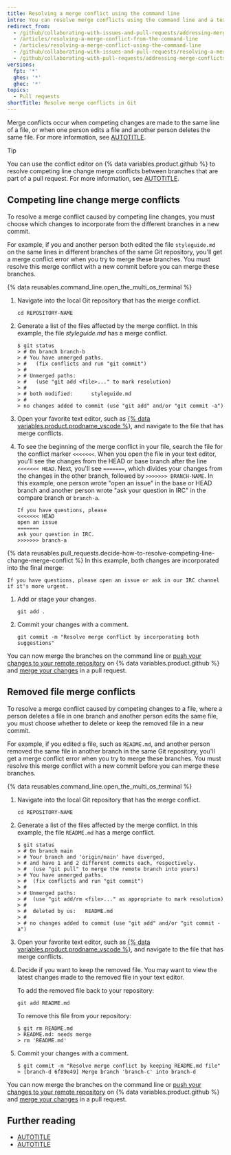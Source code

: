 ```yaml
---
title: Resolving a merge conflict using the command line
intro: You can resolve merge conflicts using the command line and a text editor.
redirect_from:
  - /github/collaborating-with-issues-and-pull-requests/addressing-merge-conflicts/resolving-a-merge-conflict-using-the-command-line
  - /articles/resolving-a-merge-conflict-from-the-command-line
  - /articles/resolving-a-merge-conflict-using-the-command-line
  - /github/collaborating-with-issues-and-pull-requests/resolving-a-merge-conflict-using-the-command-line
  - /github/collaborating-with-pull-requests/addressing-merge-conflicts/resolving-a-merge-conflict-using-the-command-line
versions:
  fpt: '*'
  ghes: '*'
  ghec: '*'
topics:
  - Pull requests
shortTitle: Resolve merge conflicts in Git
---
```

Merge conflicts occur when competing changes are made to the same line of a file, or when one person edits a file and another person deletes the same file. For more information, see [AUTOTITLE](/pull-requests/collaborating-with-pull-requests/addressing-merge-conflicts/about-merge-conflicts).

> [!TIP]
> You can use the conflict editor on {% data variables.product.github %} to resolve competing line change merge conflicts between branches that are part of a pull request. For more information, see [AUTOTITLE](/pull-requests/collaborating-with-pull-requests/addressing-merge-conflicts/resolving-a-merge-conflict-on-github).

## Competing line change merge conflicts

To resolve a merge conflict caused by competing line changes, you must choose which changes to incorporate from the different branches in a new commit.

For example, if you and another person both edited the file `styleguide.md` on the same lines in different branches of the same Git repository, you'll get a merge conflict error when you try to merge these branches. You must resolve this merge conflict with a new commit before you can merge these branches.

{% data reusables.command_line.open_the_multi_os_terminal %}
1. Navigate into the local Git repository that has the merge conflict.

   ```shell
   cd REPOSITORY-NAME
   ```

1. Generate a list of the files affected by the merge conflict. In this example, the file _styleguide.md_ has a merge conflict.

   ```shell
   $ git status
   > # On branch branch-b
   > # You have unmerged paths.
   > #   (fix conflicts and run "git commit")
   > #
   > # Unmerged paths:
   > #   (use "git add <file>..." to mark resolution)
   > #
   > # both modified:      styleguide.md
   > #
   > no changes added to commit (use "git add" and/or "git commit -a")
   ```

1. Open your favorite text editor, such as [{% data variables.product.prodname_vscode %}](https://code.visualstudio.com/), and navigate to the file that has merge conflicts.
1. To see the beginning of the merge conflict in your file, search the file for the conflict marker `<<<<<<<`. When you open the file in your text editor, you'll see the changes from the HEAD or base branch after the line `<<<<<<< HEAD`. Next, you'll see `=======`, which divides your changes from the changes in the other branch, followed by `>>>>>>> BRANCH-NAME`. In this example, one person wrote "open an issue" in the base or HEAD branch and another person wrote "ask your question in IRC" in the compare branch or `branch-a`.

   ```text
   If you have questions, please
   <<<<<<< HEAD
   open an issue
   =======
   ask your question in IRC.
   >>>>>>> branch-a
   ```

{% data reusables.pull_requests.decide-how-to-resolve-competing-line-change-merge-conflict %} In this example, both changes are incorporated into the final merge:

   ```shell
   If you have questions, please open an issue or ask in our IRC channel if it's more urgent.
   ```

1. Add or stage your changes.

   ```shell
   git add .
   ```

1. Commit your changes with a comment.

   ```shell
   git commit -m "Resolve merge conflict by incorporating both suggestions"
   ```

You can now merge the branches on the command line or [push your changes to your remote repository](/get-started/using-git/pushing-commits-to-a-remote-repository) on {% data variables.product.github %} and [merge your changes](/pull-requests/collaborating-with-pull-requests/incorporating-changes-from-a-pull-request/merging-a-pull-request) in a pull request.

## Removed file merge conflicts

To resolve a merge conflict caused by competing changes to a file, where a person deletes a file in one branch and another person edits the same file, you must choose whether to delete or keep the removed file in a new commit.

For example, if you edited a file, such as `README.md`, and another person removed the same file in another branch in the same Git repository, you'll get a merge conflict error when you try to merge these branches. You must resolve this merge conflict with a new commit before you can merge these branches.

{% data reusables.command_line.open_the_multi_os_terminal %}
1. Navigate into the local Git repository that has the merge conflict.

   ```shell
   cd REPOSITORY-NAME
   ```

1. Generate a list of the files affected by the merge conflict. In this example, the file `README.md` has a merge conflict.

   ```shell
   $ git status
   > # On branch main
   > # Your branch and 'origin/main' have diverged,
   > # and have 1 and 2 different commits each, respectively.
   > #  (use "git pull" to merge the remote branch into yours)
   > # You have unmerged paths.
   > #  (fix conflicts and run "git commit")
   > #
   > # Unmerged paths:
   > #  (use "git add/rm <file>..." as appropriate to mark resolution)
   > #
   > #	deleted by us:   README.md
   > #
   > # no changes added to commit (use "git add" and/or "git commit -a")
   ```

1. Open your favorite text editor, such as [{% data variables.product.prodname_vscode %}](https://code.visualstudio.com/), and navigate to the file that has merge conflicts.
1. Decide if you want to keep the removed file. You may want to view the latest changes made to the removed file in your text editor.

   To add the removed file back to your repository:

   ```shell
   git add README.md
   ```

   To remove this file from your repository:

   ```shell
   $ git rm README.md
   > README.md: needs merge
   > rm 'README.md'
   ```

1. Commit your changes with a comment.

   ```shell
   $ git commit -m "Resolve merge conflict by keeping README.md file"
   > [branch-d 6f89e49] Merge branch 'branch-c' into branch-d
   ```

You can now merge the branches on the command line or [push your changes to your remote repository](/get-started/using-git/pushing-commits-to-a-remote-repository) on {% data variables.product.github %} and [merge your changes](/pull-requests/collaborating-with-pull-requests/incorporating-changes-from-a-pull-request/merging-a-pull-request) in a pull request.

## Further reading

* [AUTOTITLE](/pull-requests/collaborating-with-pull-requests/addressing-merge-conflicts/about-merge-conflicts)
* [AUTOTITLE](/pull-requests/collaborating-with-pull-requests/reviewing-changes-in-pull-requests/checking-out-pull-requests-locally)

